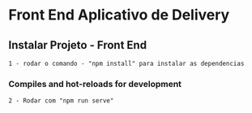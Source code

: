 # Front End Aplicativo de Delivery

## Instalar Projeto - Front End

```
1 - rodar o comando - "npm install" para instalar as dependencias
```

### Compiles and hot-reloads for development

```
2 - Rodar com "npm run serve"
```

